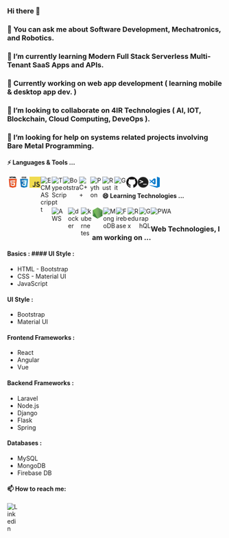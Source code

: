 ### Hi there 👋 
### 💬 You can ask me about Software Development, Mechatronics, and Robotics.
### 🌱 I’m currently learning Modern Full Stack Serverless Multi-Tenant SaaS Apps and APIs.
### 🔭 Currently working on web app development ( learning mobile & desktop app dev. )
### 👯 I’m looking to collaborate on 4IR Technologies ( AI, IOT, Blockchain, Cloud Computing, DeveOps ).
### 🤔 I’m looking for help on systems related projects involving Bare Metal Programming.
#### ⚡ Languages & Tools ...
<img align="left" alt="HTML5" width="26px" src="https://raw.githubusercontent.com/github/explore/80688e429a7d4ef2fca1e82350fe8e3517d3494d/topics/html/html.png" />
<img align="left" alt="CSS3" width="26px" src="https://raw.githubusercontent.com/github/explore/80688e429a7d4ef2fca1e82350fe8e3517d3494d/topics/css/css.png" />
<img align="left" alt="JavaScript" width="26px" src="https://raw.githubusercontent.com/github/explore/80688e429a7d4ef2fca1e82350fe8e3517d3494d/topics/javascript/javascript.png" />
<img align="left" alt="ECMAScript" width="26px" src="https://upload.wikimedia.org/wikipedia/fa/d/d5/Ecmascript-logo-bf5110fcdc155bf03a62c7863573ec65-21213.png" />
<img align="left" alt="TypeScript" width="26px" src="https://encrypted-tbn0.gstatic.com/images?q=tbn:ANd9GcRbErme3WHnTAJjqqKRVlsnc6gfSTHFS_AfRA&usqp=CAU" />
<img align="left" alt="Bootstrap" width="38px" src="https://camo.githubusercontent.com/a664defdd5c2ec93a3fbfb51e0f2aaafa5dc57bf1e13aa47456ced037b3cebe8/68747470733a2f2f676574626f6f7473747261702e636f6d2f646f63732f352e302f6173736574732f6272616e642f626f6f7473747261702d6c6f676f2d736861646f772e706e67" />
<img align="left" alt="C++" width="26px" src="https://upload.wikimedia.org/wikipedia/commons/thumb/1/18/ISO_C%2B%2B_Logo.svg/306px-ISO_C%2B%2B_Logo.svg.png" /> 
<img align="left" alt="Python" width="28px" src="https://cdn.pling.com/img//hive/content-pre1/66411-1.png" />
<img align="left" alt="Rust" width="28px" src="https://camo.githubusercontent.com/6a6e79ad0737ed38a9c3597d4bca394b8994fb89/68747470733a2f2f75706c6f61642e77696b696d656469612e6f72672f77696b6970656469612f636f6d6d6f6e732f7468756d622f642f64352f527573745f70726f6772616d6d696e675f6c616e67756167655f626c61636b5f6c6f676f2e7376672f3130323470782d527573745f70726f6772616d6d696e675f6c616e67756167655f626c61636b5f6c6f676f2e7376672e706e67" />
<img align="left" alt="Git" width="28px" src="https://git-scm.com/images/logos/downloads/Git-Icon-1788C.png" />
<img align="left" alt="GitHub" width="26px" src="https://raw.githubusercontent.com/github/explore/78df643247d429f6cc873026c0622819ad797942/topics/github/github.png" />
<img align="left" alt="Terminal" width="26px" src="https://raw.githubusercontent.com/github/explore/80688e429a7d4ef2fca1e82350fe8e3517d3494d/topics/terminal/terminal.png" />
<img align="left" alt="Visual Studio Code" width="26px" src="https://raw.githubusercontent.com/github/explore/80688e429a7d4ef2fca1e82350fe8e3517d3494d/topics/visual-studio-code/visual-studio-code.png" />

<br>

#### 😄 Learning Technologies ...
<img align="left" alt="AWS" width="38px" src="https://futurumresearch.com/wp-content/uploads/2020/01/aws-logo.png" />
<img align="left" alt="docker" width="30px" src="https://www.docker.com/sites/default/files/d8/styles/role_icon/public/2019-07/Moby-logo.png?itok=sYH_JEaJ" /> 
<img align="left" alt="kubernetes" width="26px" src="https://miro.medium.com/max/800/1*WpKHLIDsJZgWKJe-SkOtcg.png" /> 
<img align="left" alt="Node.js" width="26px" src="https://raw.githubusercontent.com/github/explore/80688e429a7d4ef2fca1e82350fe8e3517d3494d/topics/nodejs/nodejs.png" />
<img align="left" alt="MongoDB" width="30px" src="https://img.icons8.com/color/452/mongodb.png" />
<img align="left" alt="Firebase" width="27px" src="https://img.icons8.com/color/452/firebase.png" />
<img align="left" alt="Redux" width="27px" src="https://everyday.codes/wp-content/uploads/2020/01/0-U2DmhXYumRyXH6X1.png" />
<img align="left" alt="GraphQL" width="27px" src="https://upload.wikimedia.org/wikipedia/commons/thumb/1/17/GraphQL_Logo.svg/1200px-GraphQL_Logo.svg.png" />
<img align="left" alt="PWA" width="50px" src="https://upload.wikimedia.org/wikipedia/commons/thumb/d/d5/Progressive_Web_Apps_Logo.svg/1200px-Progressive_Web_Apps_Logo.svg.png" />

<br>

### Web Technologies, I am working on ...

#### Basics :         #### UI Style :
- HTML                - Bootstrap
- CSS                 - Material UI
- JavaScript

#### UI Style :
- Bootstrap
- Material UI

#### Frontend Frameworks :
- React
- Angular 
- Vue

#### Backend Frameworks :
- Laravel
- Node.js
- Django
- Flask
- Spring

#### Databases :
- MySQL
- MongoDB
- Firebase DB

#### 📫 How to reach me:
<a href="https://www.linkedin.com/in/muhammad-talha-8418a81bb/" target="_blank">
<img align="left" width="26px" src="https://image.flaticon.com/icons/png/512/174/174857.png"; alt="Linkedin">
</a> 
<!--
**hmtalha786/hmtalha786** is a ✨ _special_ ✨ repository because its `README.md` (this file) appears on your GitHub profile.

Here are some ideas to get you started:

- 🔭 I’m currently working on ...
- 🌱 I’m currently learning ...
- 👯 I’m looking to collaborate on ...
- 🤔 I’m looking for help with ...
- 💬 Ask me about ...
- 📫 How to reach me: ...
- 😄 Pronouns: ...
- ⚡ Fun fact: ...
-->
